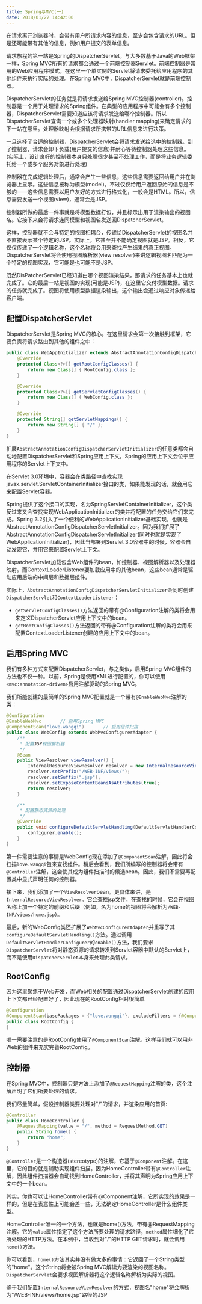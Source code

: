 ```yaml
---
title: Spring与MVC(一)
date: 2018/01/22 14:42:00
---
```


在请求离开浏览器时，会带有用户所请求内容的信息，至少会包含请求的URL。但是还可能带有其他的信息，例如用户提交的表单信息。

请求旅程的第一站是Spring的DispatcherServlet。与大多数基于Java的Web框架一样，Spring MVC所有的请求都会通过一个前端控制器Servlet。前端控制器是常用的Web应用程序模式，在这里一个单实例的Servlet将请求委托给应用程序的其他组件来执行实际的处理。在Spring MVC中，DispatcherServlet就是前端控制器。

DispatcherServlet的任务就是将请求发送给Spring MVC控制器(controller)。控制器是一个用于处理请求的Spring组件。在典型的应用程序中可能会有多个控制器，DispatcherServlet需要知道应该将请求发送给哪个控制器。所以DispatcherServlet查询一个或多个处理器映射(handler mapping)来确定请求的下一站在哪里。处理器映射会根据请求所携带的URL信息来进行决策。

一旦选择了合适的控制器，DispatcherServlet会将请求发送给选中的控制器。到了控制器，请求会卸下负载(用户提交的信息)并耐心等待控制器处理这些信息。(实际上，设计良好的控制器本身只处理很少甚至不处理工作，而是将业务逻辑委托给一个或多个服务对象进行处理)

控制器在完成逻辑处理后，通常会产生一些信息，这些信息需要返回给用户并在浏览器上显示。这些信息被称为模型(model)。不过仅仅给用户返回原始的信息是不够的——这些信息需要以用户友好的方式进行格式化，一般会是HTML。所以，信息需要发送一个视图(view)，通常会是JSP。

控制器所做的最后一件事就是将模型数据打包，并且标示出用于渲染输出的视图名。它接下来会将请求连同模型和视图名发送回DispatcherServlet。

这样，控制器就不会与特定的视图相耦合，传递给DispatcherServlet的视图名并不直接表示某个特定的JSP。实际上，它甚至并不能确定视图就是JSP。相反，它仅仅传递了一个逻辑名称，这个名称将会用来查找产生结果的真正视图。DispatcherServlet将会使用视图解析器(view resolver)来讲逻辑视图名匹配为一个特定的视图实现，它可能是也可能不是JSP。

既然DisPatcherServlet已经知道由哪个视图渲染结果，那请求的任务基本上也就完成了。它的最后一站是视图的实现(可能是JSP)，在这里它交付模型数据。请求的任务就完成了。视图将使用模型数据渲染输出，这个输出会通过响应对象传递给客户端。
<!-- more -->
## 配置DispatcherServlet

DispatcherServlet是Spring MVC的核心。在这里请求会第一次接触到框架，它要负责将请求路由到其他的组件之中：

```java
public class WebAppInitializer extends AbstractAnnotationConfigDispatcherServletInitializer {
    @Override
    protected Class<?>[] getRootConfigClasses() {
        return new Class[] { RootConfig.class };
    }

    @Override
    protected Class<?>[] getServletConfigClasses() {
        return new Class[] { WebConfig.class };
    }

    @Override
    protected String[] getServletMappings() {
        return new String[] { "/" };
    }
}
```

扩展`AbstractAnnotationConfigDispatcherServletInitializer`的任意类都会自动地配置DispatcherServlet和Spring应用上下文，Spring的应用上下文会位于应用程序的Servlet上下文中。

在Servlet 3.0环境中，容器会在类路径中查找实现javax.servlet.ServletContainerInitializer接口的类，如果能发现的话，就会用它来配置Servlet容器。

Spring提供了这个接口的实现，名为SpringServletContainerInitializer，这个类反过来又会查找实现WebApplicationInitializer的类并将配置的任务交给它们来完成。Spring 3.2引入了一个便利的WebApplicationInitializer基础实现，也就是AbstractAnnotationConfigDispatcherServletInitializer。因为我们扩展了AbstractAnnotationConfigDispatcherServletInitializer(同时也就是实现了WebApplicationInitializer)，因此当部署到Servlet 3.0容器中的时候，容器会自动发现它，并用它来配置Servlet上下文。

DispatcherServlet加载包含Web组件的bean，如控制器、视图解析器以及处理器映射。而ContextLoaderListener要加载应用中的其他bean，这些bean通常是驱动应用后端的中间层和数据层组件。

实际上，`AbstractAnnotationConfigDispatcherServletInitializer`会同时创建`DispatcherServlet`和`ContextLoaderListener`：

- `getServletConfigClasses()`方法返回的带有@Configuration注解的类将会用来定义DispatcherServlet应用上下文中的bean。
- `getRootConfigClasses()`方法返回的带有@Configuration注解的类将会用来配置ContextLoaderListener创建的应用上下文中的bean。

## 启用Spring MVC

我们有多种方式来配置DispatcherServlet，与之类似，启用Spring MVC组件的方法也不仅一种。以前，Spring是使用XML进行配置的，你可以使用`<mvc:annotation-driven>`启用注解驱动的Spring MVC。

我们所能创建的最简单的Spring MVC配置就是一个带有`@EnableWebMvc`注解的类：

```java
@Configuration
@EnableWebMvc		// 启用Spring MVC
@ComponentScan("love.wangqi")		// 启用组件扫描
public class WebConfig extends WebMvcConfigurerAdapter {
    /**
     * 配置JSP视图解析器
     */
    @Bean
    public ViewResolver viewResolver() {
        InternalResourceViewResolver resolver = new InternalResourceViewResolver();
        resolver.setPrefix("/WEB-INF/views/");
        resolver.setSuffix(".jsp");
        resolver.setExposeContextBeansAsAttributes(true);
        return resolver;
    }

    /**
     * 配置静态资源的处理
     */
    @Override
    public void configureDefaultServletHandling(DefaultServletHandlerConfigurer configurer) {
        configurer.enable();
    }
}
```

第一件需要注意的事情是WebConfig现在添加了`@ComponentScan`注解，因此将会扫描`love.wangqi`包来查找组件。稍后会看到，我们所编写的控制器将会带有`@Controller`注解，这会使其成为组件扫描时的候选bean。因此，我们不需要再配置类中显式声明任何的控制器。

接下来，我们添加了一个`ViewResolver`bean。更具体来讲，是`InternalResourceViewResolver`。它会查找jsp文件，在查找的时候，它会在视图名称上加一个特定的前缀和后缀（例如，名为home的视图将会解析为`/WEB-INF/views/home.jsp`）。

最后，新的WebConfig类还扩展了`WebMvcConfigurerAdapter`并重写了其`configureDefaultServletHandling()`方法。通过调用`DefaultServletHandlerConfigurer`的`enable()`方法，我们要求`DispatcherServlet`将对静态资源的请求转发到Servlet容器中默认的Servlet上，而不是使用`DispatcherServlet`本身来处理此类请求。

## RootConfig

因为这里聚焦于Web开发，而Web相关的配置通过DispatcherServlet创建的应用上下文都已经配置好了，因此现在的RootConfig相对很简单

```java
@Configuration
@ComponentScan(basePackages = {"love.wangqi"}, excludeFilters = {@ComponentScan.Filter(type = FilterType.ANNOTATION, value = EnableWebMvc.class)})
public class RootConfig {
}
```

唯一需要注意的是RootConfig使用了`@ComponentScan`注解。这样我们就可以用非Web的组件来充实完善RootConfig。

## 控制器

在Spring MVC中，控制器只是方法上添加了`@RequestMapping`注解的类，这个注解声明了它们所要处理的请求。

我们尽量简单，假设控制器类要处理对"/"的请求，并渲染应用的首页:

```java
@Controller
public class HomeController {
    @RequestMapping(value = "/", method = RequestMethod.GET)
    public String home() {
        return "home";
    }
}

```

`@Controller`是一个构造器(stereotype)的注解，它基于`@Component`注解。在这里，它的目的就是辅助实现组件扫描。因为HomeController带有`@Controller`注解，因此组件扫描器会自动找到HomeController，并将其声明为Spring应用上下文中的一个bean。

其实，你也可以让HomeController带有@Component注解，它所实现的效果是一样的，但是在表意性上可能会差一些，无法确定HomeController是什么组件类型。

HomeController唯一的一个方法，也就是home()方法，带有@RequestMapping注解。它的`value`属性指定了这个方法所要处理的请求路径，`method`属性细化了它所处理的HTTP方法。在本例中，当收到对"/"的HTTP GET请求时，就会调用`home()`方法。

你可以看到，`home()`方法其实并没有做太多的事情：它返回了一个String类型的"home"。这个String将会被Spring MVC解读为要渲染的视图名称。`DispatcherServlet`会要求视图解析器将这个逻辑名称解析为实际的视图。

鉴于我们配置`InternalResourceViewResolver`的方式，视图名"home"将会解析为"/WEB-INF/views/home.jsp"路径的JSP


